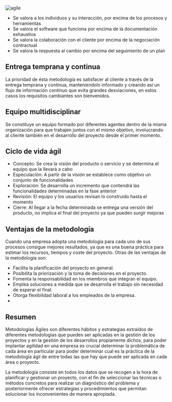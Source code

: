 ![agile](https://user-images.githubusercontent.com/68760595/164270757-6bfdcd71-4fc9-4566-a247-0dd6fe6a5ec4.jpg)
- Se valora a los individuos y su interacción, por encima de los procesos y herramientas
- Se valora el software que funciona por encima de la documentación exhaustiva
- Se valora la colaboración con el cliente por encima de la negociación contractual
- Se valora la respuesta al cambio por encima del seguimiento de un plan 

## Entrega temprana y continua
La prioridad de ésta metodología es satisfacer al cliente a través de la entrega temprana y continua, manteniendolo informado y creando así un flujo de información continuo que evita grandes desviaciones, en estos casos los requisitos cambiantes son bienvenidos.

## Equipo multidisciplinar
Se constituye un equipo formado por diferentes agentes dentro de la misma organización para que trabajen juntos con el mismo objetivo, involucrando al cliente también en el desarrollo del proyecto desde el primer momento.

## Ciclo de vida ágil
- Concepto: Se crea la visión del producto o servicio y se determina el equipo que la llevará a cabo
- Especulación:  A partir de la visión se establece como objetivo un conjunto de funcionalidades 
- Exploración: Se desarrolla un incremento que contendrá las funcionalidades determinadas en la fase anterior
- Revisión: El equipo y los usuarios revisan lo construido hasta el momento
- Cierre: Al llegar a la fecha determinada se entrega una versión del producto, no implica el final del proyecto ya que pueden surgir mejoras

## Ventajas de la metodología
Cuando una empresa adopta una metodología para cada uno de sus procesos consigue mejores resultados, ya que es una buena práctica para estimar los recursos, tiempos y coste del proyecto. Otras de las ventajas de la metodología son:
- Facilita la planificación del proyecto en general.
- Posibilita la priorización y la toma de decisiones en el proyecto.
- Fomenta la responsabilidad en los miembros que integran el equipo.
- Emplea soluciones a medida que se desarrolla el trabajo sin necesidad de esperar el final.
- Otorga flexibilidad laboral a los empleados de la empresa.
- 
## Resumen 
 Metodologías Ágiles son diferentes hábitos y estrategias extraídos de diferentes metodologías que pueden ser aplicadas en la gestión de los proyectos y en la gestión de los desarrollos propiamente dichos, para poder implantar agilidad en una empresa es crucial determinar la problemática de cada área en particular para poder determinar cual es la práctica de la metodología ágil de entre todas las que hay que puede ser aplicada en cada área o proyecto.

La metodología consiste en todos los datos que se recogen a la hora de planificar y gestionar un proyecto, con el fin de seleccionar las técnicas o métodos concretos para realizar un diagnóstico del problema y posteriormente ofrecer estrategias y procedimientos que permitan solucionar los inconvenientes de manera apropiada.

